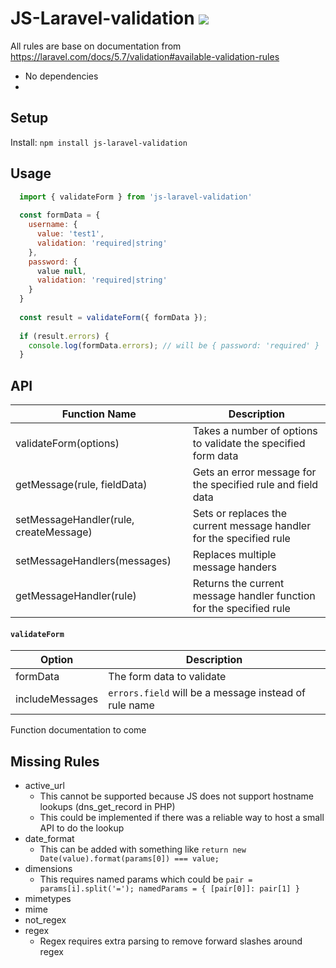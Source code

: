 # JS-Laravel-validation <img src="https://travis-ci.org/c-mcg/JS-Laravel-validation.svg?branch=master"/>

All rules are base on documentation from https://laravel.com/docs/5.7/validation#available-validation-rules

 - No dependencies
 - 

## Setup

Install: `npm install js-laravel-validation`

## Usage

```javascript
  import { validateForm } from 'js-laravel-validation'
  
  const formData = {
    username: {
      value: 'test1',
      validation: 'required|string'
    },
    password: {
      value null,
      validation: 'required|string'
    }
  }
  
  const result = validateForm({ formData });
  
  if (result.errors) {
    console.log(formData.errors); // will be { password: 'required' }
  }
```

## API

| Function Name  | Description |
| ------------- | ------------- |
| validateForm(options)  | Takes a number of options to validate the specified form data  |
| getMessage(rule, fieldData)  | Gets an error message for the specified rule and field data  |
| setMessageHandler(rule, createMessage)  | Sets or replaces the current message handler for the specified rule |
| setMessageHandlers(messages)  | Replaces multiple message handers  |
| getMessageHandler(rule)  | Returns the current message handler function for the specified rule  |

#### `validateForm`

| Option  | Description |
| ------------- | ------------- |
| formData  | The form data to validate  |
| includeMessages  | `errors.field` will be a message instead of rule name  |

Function documentation to come

## Missing Rules
- active_url 
  - This cannot be supported because JS does not support hostname lookups (dns_get_record in PHP)
  - This could be implemented if there was a reliable way to host a small API to do the lookup
- date_format
  - This can be added with something like `return new Date(value).format(params[0]) === value;`
- dimensions
  - This requires named params which could be `pair = params[i].split('='); namedParams = { [pair[0]]: pair[1] }`
- mimetypes
- mime
- not_regex
- regex
  - Regex requires extra parsing to remove forward slashes around regex
 
